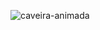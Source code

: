 ![caveira-animada](https://github.com/user-attachments/assets/411aa523-7af9-474e-a9ec-9f3a594e3ac6)
